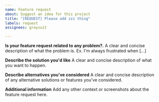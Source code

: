 ```yaml
---
name: Feature request
about: Suggest an idea for this project
title: "[REQUEST] Please add zzz thing"
labels: request
assignees: graysuit

---
```


**Is your feature request related to any problem?.**
A clear and concise description of what the problem is. Ex. I'm always frustrated when [...]

**Describe the solution you'd like**
A clear and concise description of what you want to happen.

**Describe alternatives you've considered**
A clear and concise description of any alternative solutions or features you've considered.

**Additional information**
Add any other context or screenshots about the feature request here.
